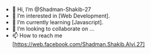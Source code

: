 - 👋 Hi, I’m @Shadman-Shakib-27
- 👀 I’m interested in [Web Development].
- 🌱 I’m currently learning [Javascript].
- 💞️ I’m looking to collaborate on ...
- 📫 How to reach me [https://web.facebook.com/Shadman.Shakib.Alvi.27]

<!---
Shadman-Shakib-27/Shadman-Shakib-27 is a ✨ special ✨ repository because its `README.md` (this file) appears on your GitHub profile.
You can click the Preview link to take a look at your changes.
--->

